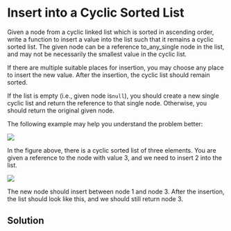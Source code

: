 # Insert into a Cyclic Sorted List

Given a node from a cyclic linked list which is sorted in ascending order, write a function to insert a value into the list such that it remains a cyclic sorted list. The given node can be a reference to_any_single node in the list, and may not be necessarily the smallest value in the cyclic list.

If there are multiple suitable places for insertion, you may choose any place to insert the new value. After the insertion, the cyclic list should remain sorted.

If the list is empty \(i.e., given node is`null`\), you should create a new single cyclic list and return the reference to that single node. Otherwise, you should return the original given node.

The following example may help you understand the problem better:



![](https://leetcode.com/static/images/problemset/InsertCyclicBefore.png)  
  
In the figure above, there is a cyclic sorted list of three elements. You are given a reference to the node with value 3, and we need to insert 2 into the list.







![](https://leetcode.com/static/images/problemset/InsertCyclicAfter.png)  
  
The new node should insert between node 1 and node 3. After the insertion, the list should look like this, and we should still return node 3.

## Solution





